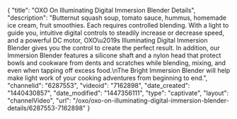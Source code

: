 {
    "title": "OXO On Illuminating Digital Immersion Blender Details",
    "description": "Butternut squash soup, tomato sauce, hummus, homemade ice cream, fruit smoothies. Each requires controlled blending. With a light to guide you, intuitive digital controls to steadily increase or decrease speed, and a powerful DC motor, OXO\u2019s Illuminating Digital Immersion Blender gives you the control to create the perfect result. In addition, our Immersion Blender features a silicone shaft and a nylon head that protect bowls and cookware from dents and scratches while blending, mixing, and even when tapping off excess food.\nThe Bright Immersion Blender will help make light work of your cooking adventures from beginning to end.",
    "channelid": "6287553",
    "videoid": "7162898",
    "date_created": "1440430857",
    "date_modified": "1447356111",
    "type": "captivate",
    "layout": "channelVideo",
    "url": "\/oxo\/oxo-on-illuminating-digital-immersion-blender-details\/6287553-7162898"
}